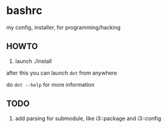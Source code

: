 # bashrc
my config, installer, for programming/hacking

## HOWTO

1. launch ./install

after this you can launch `dot` from anywhere

do `dot --help` for more information

## TODO

1. add parsing for submodule, like i3::package and i3::config
